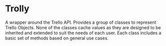 # Trolly

A wrapper around the Trello API. Provides a group of classes to represent Trello Objects. None of the classes cache values as they are designed to be inherited and extended to suit the needs of each user. Each class includes a basic set of methods based on general use cases.